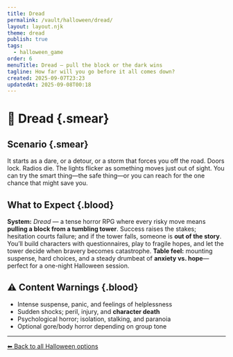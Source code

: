 ```yaml
---
title: Dread
permalink: /vault/halloween/dread/
layout: layout.njk
theme: dread
publish: true
tags:
  - halloween_game
order: 6
menuTitle: Dread — pull the block or the dark wins
tagline: How far will you go before it all comes down?
created: 2025-09-07T23:23
updatedAt: 2025-09-08T00:18
---
```


# 🧱 Dread {.smear}

##  Scenario {.smear}
It starts as a dare, or a detour, or a storm that forces you off the road. Doors lock. Radios die. The lights flicker as something moves just out of sight. You can try the smart thing—the safe thing—or you can reach for the one chance that might save you.

##  What to Expect {.blood}
**System:** *Dread* — a tense horror RPG where every risky move means **pulling a block from a tumbling tower**. Success raises the stakes; hesitation courts failure; and if the tower falls, someone is **out of the story**. You’ll build characters with questionnaires, play to fragile hopes, and let the tower decide when bravery becomes catastrophe. 
**Table feel:** mounting suspense, hard choices, and a steady drumbeat of **anxiety vs. hope**—perfect for a one-night Halloween session. 

## ⚠️ Content Warnings {.blood}
- Intense suspense, panic, and feelings of helplessness  
- Sudden shocks; peril, injury, and **character death**  
- Psychological horror; isolation, stalking, and paranoia  
- Optional gore/body horror depending on group tone

---

[⬅ Back to all Halloween options](/vault/halloween/)
